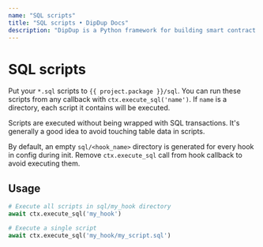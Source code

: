 ```yaml
---
name: "SQL scripts"
title: "SQL scripts • DipDup Docs"
description: "DipDup is a Python framework for building smart contract indexers. It helps developers focus on business logic instead of writing a boilerplate to store and serve data."
---
```


# SQL scripts

Put your `*.sql` scripts to `{{ project.package }}/sql`. You can run these scripts from any callback with `ctx.execute_sql('name')`. If `name` is a directory, each script it contains will be executed.

Scripts are executed without being wrapped with SQL transactions. It's generally a good idea to avoid touching table data in scripts.

By default, an empty `sql/<hook_name>` directory is generated for every hook in config during init. Remove `ctx.execute_sql` call from hook callback to avoid executing them.

## Usage

```python
# Execute all scripts in sql/my_hook directory
await ctx.execute_sql('my_hook')

# Execute a single script
await ctx.execute_sql('my_hook/my_script.sql')
```
